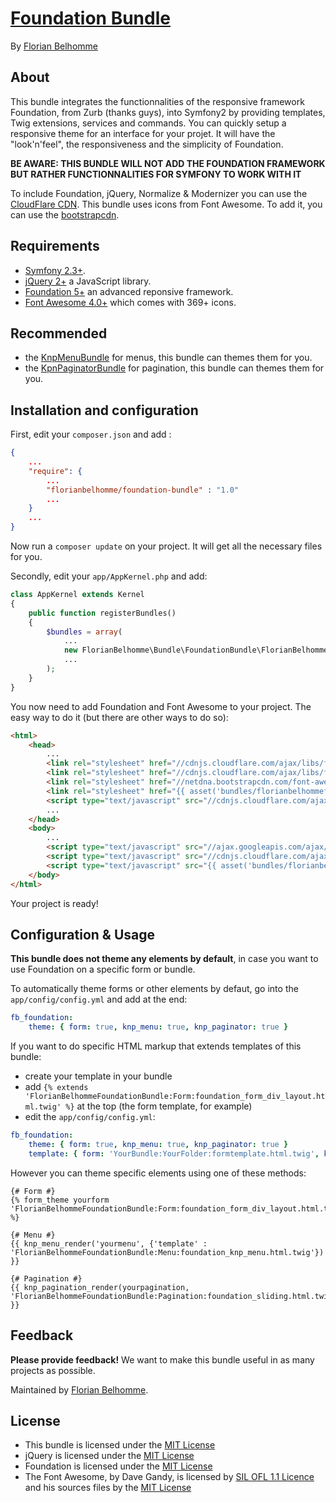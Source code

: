 # [Foundation Bundle](https://github.com/florianbelhomme/FoundationBundle)

By [Florian Belhomme](http://florianbelhomme.com)

## About

This bundle integrates the functionnalities of the responsive framework Foundation, from Zurb (thanks guys), into Symfony2 by providing templates, Twig extensions, services and commands. You can quickly setup a responsive theme for an interface for your projet. It will have the "look'n'feel", the responsiveness and the simplicity of Foundation.

**BE AWARE: THIS BUNDLE WILL NOT ADD THE FOUNDATION FRAMEWORK BUT RATHER FUNCTIONNALITIES FOR SYMFONY TO WORK WITH IT**

To include Foundation, jQuery, Normalize & Modernizer you can use the [CloudFlare CDN](http://cdnjs.com/libraries/foundation/).
This bundle uses icons from Font Awesome. To add it, you can use the [bootstrapcdn](http://www.bootstrapcdn.com).

## Requirements

- [Symfony 2.3+](http://symfony.com).
- [jQuery 2+](http://jquery.com/) a JavaScript library.
- [Foundation 5+](http://foundation.zurb.com/) an advanced reponsive framework.
- [Font Awesome 4.0+](http://fontawesome.io/) which comes with 369+ icons.

## Recommended

- the [KnpMenuBundle](https://github.com/KnpLabs/KnpMenuBundle) for menus, this bundle can themes them for you.
- the [KpnPaginatorBundle](https://github.com/KnpLabs/KnpPaginatorBundle) for pagination, this bundle can themes them for you.

## Installation and configuration

First, edit your `composer.json` and add :

```JSON
{
    ...
    "require": {
        ...
        "florianbelhomme/foundation-bundle" : "1.0"
        ...
    }
    ...
}
```

Now run a `composer update` on your project. It will get all the necessary files for you.

Secondly, edit your `app/AppKernel.php` and add:

```PHP
class AppKernel extends Kernel
{
    public function registerBundles()
    {
        $bundles = array(
            ...
            new FlorianBelhomme\Bundle\FoundationBundle\FlorianBelhommeFoundationBundle();
            ...
        );
    }
}
```

You now need to add Foundation and Font Awesome to your project.
The easy way to do it (but there are other ways to do so):

```HTML
<html>
    <head>
        ...
        <link rel="stylesheet" href="//cdnjs.cloudflare.com/ajax/libs/foundation/5.0.2/css/normalize.min.css" type="text/css" />
        <link rel="stylesheet" href="//cdnjs.cloudflare.com/ajax/libs/foundation/5.0.2/css/foundation.min.css" type="text/css" />
        <link rel="stylesheet" href="//netdna.bootstrapcdn.com/font-awesome/4.0.3/css/font-awesome.min.css" type="text/css" />
        <link rel="stylesheet" href="{{ asset('bundles/florianbelhommefoundation/css/foundationtosymfony.css') }}" type="text/css" />
        <script type="text/javascript" src="//cdnjs.cloudflare.com/ajax/libs/modernizr/2.7.1/modernizr.min.js"></script>
        ...
    </head>
    <body>
        ...
        <script type="text/javascript" src="//ajax.googleapis.com/ajax/libs/jquery/2.0.3/jquery.min.js"></script>
        <script type="text/javascript" src="//cdnjs.cloudflare.com/ajax/libs/foundation/5.0.2/js/foundation.min.js"></script>
        <script type="text/javascript" src="{{ asset('bundles/florianbelhommefoundation/js/foundationtosymfony.js') }}"></script>
    </body>
</html>
```

Your project is ready!

## Configuration & Usage

**This bundle does not theme any elements by default**, in case you want to use Foundation on a specific form or bundle.

To automatically theme forms or other elements by defaut, go into the `app/config/config.yml` and add at the end:

```YAML
fb_foundation:
    theme: { form: true, knp_menu: true, knp_paginator: true }
```

If you want to do specific HTML markup that extends templates of this bundle:
* create your template in your bundle
* add `{% extends 'FlorianBelhommeFoundationBundle:Form:foundation_form_div_layout.html.twig' %}` at the top (the form template, for example)
* edit the `app/config/config.yml`:

```YAML
fb_foundation:
    theme: { form: true, knp_menu: true, knp_paginator: true }
    template: { form: 'YourBundle:YourFolder:formtemplate.html.twig', knp_menu: 'YourBundle:YourFolder:menutemplate.html.twig', knp_paginator: 'YourBundle:YourFolder:paginatortemplate.html.twig' }
```

However you can theme specific elements using one of these methods:

```Twig
{# Form #}
{% form_theme yourform 'FlorianBelhommeFoundationBundle:Form:foundation_form_div_layout.html.twig' %}

{# Menu #}
{{ knp_menu_render('yourmenu', {'template' : 'FlorianBelhommeFoundationBundle:Menu:foundation_knp_menu.html.twig'}) }}

{# Pagination #}
{{ knp_pagination_render(yourpagination, 'FlorianBelhommeFoundationBundle:Pagination:foundation_sliding.html.twig') }}
```

## Feedback

**Please provide feedback!**
We want to make this bundle useful in as many projects as possible.

Maintained by [Florian Belhomme](http://florianbelhomme.com).

## License

- This bundle is licensed under the [MIT License](http://opensource.org/licenses/MIT)
- jQuery is licensed under the [MIT License](http://opensource.org/licenses/MIT)
- Foundation is licensed under the [MIT License](http://opensource.org/licenses/MIT)
- The Font Awesome, by Dave Gandy, is licensed by [SIL OFL 1.1 Licence](http://scripts.sil.org/OFL) and his sources files by the [MIT License](http://opensource.org/licenses/mit-license.html)

